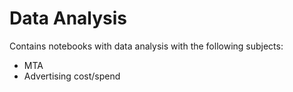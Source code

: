 # Data Analysis
Contains notebooks with data analysis with the following subjects:
- MTA
- Advertising cost/spend
